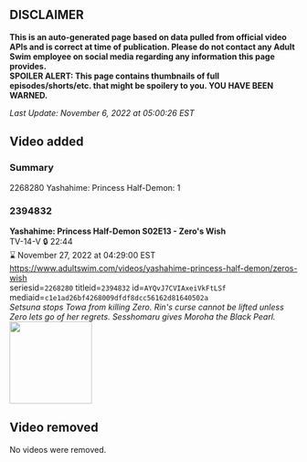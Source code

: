 ## DISCLAIMER
**This is an auto-generated page based on data pulled from official video APIs and is correct at time of publication. Please do not contact any Adult Swim employee on social media regarding any information this page provides.**  
**SPOILER ALERT: This page contains thumbnails of full episodes/shorts/etc. that might be spoilery to you. YOU HAVE BEEN WARNED.**  

_Last Update: November 6, 2022 at 05:00:26 EST_
## Video added
### Summary
2268280 Yashahime: Princess Half-Demon: 1  
### 2394832
**Yashahime: Princess Half-Demon S02E13 - Zero's Wish**  
TV-14-V 🔒 22:44  
⌛ November 27, 2022 at 04:29:00 EST  
https://www.adultswim.com/videos/yashahime-princess-half-demon/zeros-wish  
seriesid=`2268280` titleid=`2394832` id=`AYQvJ7CVIAxeiVkFtLSf` mediaid=`c1e1ad26bf4268009dfdf8dcc56162d81640502a`  
_Setsuna stops Towa from killing Zero. Rin's curse cannot be lifted unless Zero lets go of her regrets. Sesshomaru gives Moroha the Black Pearl._  
<a href="https://media.cdn.adultswim.com/uploads/20221031/thumbnails/2_2210311347115-YashahimePrincessHalfDemon_213_ZerosWish.png"><img src="https://media.cdn.adultswim.com/uploads/20221031/thumbnails/2_2210311347115-YashahimePrincessHalfDemon_213_ZerosWish.png" height="144px" /></a>
## Video removed
No videos were removed.  
